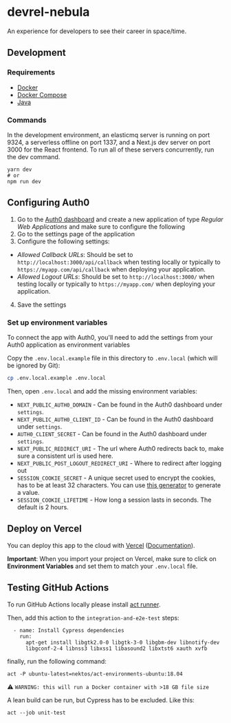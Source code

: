 # devrel-nebula

An experience for developers to see their career in space/time.

## Development

### Requirements

- [Docker](https://docs.docker.com/get-docker/)
- [Docker Compose](https://docs.docker.com/compose/)
- [Java](https://openjdk.java.net/install/index.html)

### Commands

In the development environment, an elasticmq server is running on port 9324, a
serverless offline on port 1337, and a Next.js dev server on port 3000 for the
React frontend. To run all of these servers concurrently, run the dev command.

```
yarn dev
# or
npm run dev
```

## Configuring Auth0

1. Go to the [Auth0 dashboard](https://manage.auth0.com/) and create a new
   application of type _Regular Web Applications_ and make sure to configure the
   following
2. Go to the settings page of the application
3. Configure the following settings:

- _Allowed Callback URLs_: Should be set to `http://localhost:3000/api/callback`
  when testing locally or typically to `https://myapp.com/api/callback` when
  deploying your application.
- _Allowed Logout URLs_: Should be set to `http://localhost:3000/` when testing
  locally or typically to `https://myapp.com/` when deploying your application.

4. Save the settings

### Set up environment variables

To connect the app with Auth0, you'll need to add the settings from your Auth0
application as environment variables

Copy the `.env.local.example` file in this directory to `.env.local` (which will
be ignored by Git):

```bash
cp .env.local.example .env.local
```

Then, open `.env.local` and add the missing environment variables:

- `NEXT_PUBLIC_AUTH0_DOMAIN` - Can be found in the Auth0 dashboard under
  `settings`.
- `NEXT_PUBLIC_AUTH0_CLIENT_ID` - Can be found in the Auth0 dashboard under
  `settings`.
- `AUTH0_CLIENT_SECRET` - Can be found in the Auth0 dashboard under `settings`.
- `NEXT_PUBLIC_REDIRECT_URI` - The url where Auth0 redirects back to, make sure
  a consistent url is used here.
- `NEXT_PUBLIC_POST_LOGOUT_REDIRECT_URI` - Where to redirect after logging out
- `SESSION_COOKIE_SECRET` - A unique secret used to encrypt the cookies, has to
  be at least 32 characters. You can use
  [this generator](https://generate-secret.now.sh/32) to generate a value.
- `SESSION_COOKIE_LIFETIME` - How long a session lasts in seconds. The default
  is 2 hours.

## Deploy on Vercel

You can deploy this app to the cloud with
[Vercel](https://vercel.com?utm_source=github&utm_medium=readme&utm_campaign=next-example)
([Documentation](https://nextjs.org/docs/deployment)).

**Important**: When you import your project on Vercel, make sure to click on
**Environment Variables** and set them to match your `.env.local` file.

## Testing GitHub Actions

To run GitHub Actions locally please install
[act runner](https://github.com/nektos/act).

Then, add this action to the `integration-and-e2e-test` steps:

```
  - name: Install Cypress dependencies
    run:
      apt-get install libgtk2.0-0 libgtk-3-0 libgbm-dev libnotify-dev
      libgconf-2-4 libnss3 libxss1 libasound2 libxtst6 xauth xvfb
```

finally, run the following command:

```
act -P ubuntu-latest=nektos/act-environments-ubuntu:18.04
```

⚠️ `WARNING: this will run a Docker container with >18 GB file size`

A lean build can be run, but Cypress has to be excluded. Like this:

```
act --job unit-test
```
